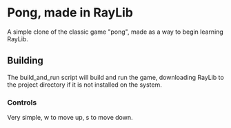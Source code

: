 # Pong, made in RayLib

A simple clone of the classic game "pong", made as a way to begin learning RayLib.

## Building

The build\_and\_run script will build and run the game, downloading RayLib to the project directory if it is not installed on the system.

### Controls
Very simple, w to move up, s to move down.
